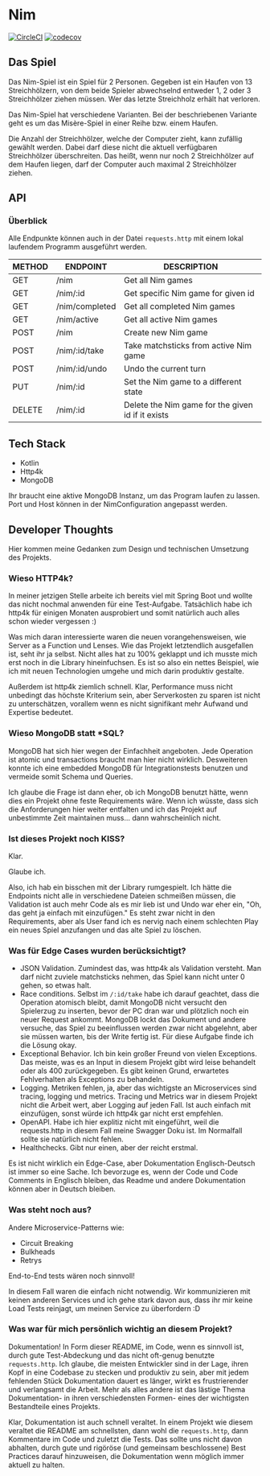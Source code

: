# Nim

[![CircleCI](https://circleci.com/gh/SoulBeaver/nim/tree/master.svg?style=svg&circle-token=535d37aa3d458adc065fef0e927b61a3063150b5)](https://circleci.com/gh/SoulBeaver/nim/tree/master) [![codecov](https://codecov.io/gh/SoulBeaver/nim/branch/master/graph/badge.svg?token=tQkCabXP3F)](https://codecov.io/gh/SoulBeaver/nim)

## Das Spiel

Das Nim-Spiel ist ein Spiel für 2 Personen. Gegeben ist ein Haufen von 13 Streichhölzern, von dem beide Spieler abwechselnd entweder 1, 2 oder 3 Streichhölzer ziehen müssen. 
Wer das letzte Streichholz erhält hat verloren.

Das Nim-Spiel hat verschiedene Varianten. Bei der beschriebenen Variante geht es um das Misère-Spiel in einer Reihe bzw. einem Haufen.

Die Anzahl der Streichhölzer, welche der Computer zieht, kann zufällig gewählt werden. Dabei darf diese nicht die aktuell
verfügbaren Streichhölzer überschreiten. Das heißt, wenn nur noch 2 Streichhölzer auf dem Haufen liegen, darf der Computer auch maximal 2 Streichhölzer ziehen.

## API

### Überblick

Alle Endpunkte können auch in der Datei `requests.http` mit einem lokal laufendem Programm ausgeführt werden.

|METHOD|ENDPOINT|DESCRIPTION|
|---|---|---|
|GET|/nim|Get all Nim games
|GET|/nim/:id|Get specific Nim game for given id
|GET|/nim/completed|Get all completed Nim games
|GET|/nim/active|Get all active Nim games
|POST|/nim|Create new Nim game
|POST|/nim/:id/take|Take matchsticks from active Nim game
|POST|/nim/:id/undo|Undo the current turn
|PUT|/nim/:id|Set the Nim game to a different state
|DELETE|/nim/:id|Delete the Nim game for the given id if it exists

## Tech Stack

- Kotlin
- Http4k
- MongoDB

Ihr braucht eine aktive MongoDB Instanz, um das Program laufen zu lassen. Port und Host können in der
NimConfiguration angepasst werden. 

## Developer Thoughts

Hier kommen meine Gedanken zum Design und technischen Umsetzung des Projekts.

### Wieso HTTP4k?

In meiner jetzigen Stelle arbeite ich bereits viel mit Spring Boot und wollte das nicht nochmal anwenden für
eine Test-Aufgabe. Tatsächlich habe ich http4k für einigen Monaten ausprobiert und somit natürlich auch alles schon wieder vergessen :)

Was mich daran interessierte waren die neuen vorangehensweisen, wie Server as a Function und Lenses. Wie das Projekt letztendlich ausgefallen ist, seht ihr ja selbst.
Nicht alles hat zu 100% geklappt und ich musste mich erst noch in die Library hineinfuchsen. Es ist so also ein nettes Beispiel, wie ich mit neuen Technologien
umgehe und mich darin produktiv gestalte.

Außerdem ist http4k ziemlich schnell. Klar, Performance muss nicht unbedingt das höchste Kriterium sein, aber
Serverkosten zu sparen ist nicht zu unterschätzen, vorallem wenn es nicht signifikant mehr Aufwand und Expertise bedeutet. 

### Wieso MongoDB statt *SQL?

MongoDB hat sich hier wegen der Einfachheit angeboten. Jede Operation ist atomic und transactions braucht man hier nicht wirklich. Desweiteren konnte
ich eine embedded MongoDB für Integrationstests benutzen und vermeide somit Schema und Queries.

Ich glaube die Frage ist dann eher, ob ich MongoDB benutzt hätte, wenn dies ein Projekt ohne feste Requirements wäre. Wenn ich wüsste, dass sich die Anforderungen
hier weiter entfalten und ich das Projekt auf unbestimmte Zeit maintainen muss... dann wahrscheinlich nicht.

### Ist dieses Projekt noch KISS?

Klar. 

Glaube ich.

Also, ich hab ein bisschen mit der Library rumgespielt. Ich hätte die Endpoints nicht alle in verschiedene
Dateien schmeißen müssen, die Validation ist auch mehr Code als es mir lieb ist und Undo war eher ein, "Oh, das geht ja
einfach mit einzufügen." Es steht zwar nicht in den Requirements, aber als User fand ich es nervig nach einem schlechten Play
ein neues Spiel anzufangen und das alte Spiel zu löschen. 

### Was für Edge Cases wurden berücksichtigt?

- JSON Validation. Zumindest das, was http4k als Validation versteht. Man
darf nicht zuviele matchsticks nehmen, das Spiel kann nicht unter 0 gehen, so etwas halt.
- Race conditions. Selbst im `/:id/take` habe ich darauf geachtet, dass die Operation atomisch bleibt, 
damit MongoDB nicht versucht den Spielerzug zu inserten, bevor der PC dran war und plötzlich noch ein neuer Request ankommt.
MongoDB lockt das Dokument und andere versuche, das Spiel zu beeinflussen werden zwar nicht abgelehnt, aber sie müssen warten,
bis der Write fertig ist. Für diese Aufgabe finde ich die Lösung okay.
- Exceptional Behavior. Ich bin kein großer Freund von vielen Exceptions. Das meiste, was es an Input in diesem Projekt gibt
wird leise behandelt oder als 400 zurückgegeben. Es gibt keinen Grund, erwartetes Fehlverhalten als Exceptions zu behandeln.
- Logging. Metriken fehlen, ja, aber das wichtigste an Microservices sind tracing, logging und metrics. Tracing und Metrics war in diesem Projekt nicht die Arbeit
wert, aber Logging auf jeden Fall. Ist auch einfach mit einzufügen, sonst würde ich http4k gar nicht erst empfehlen.
- OpenAPI. Habe ich hier explitiz nicht mit eingeführt, weil die requests.http in diesem Fall meine Swagger Doku ist. Im Normalfall
sollte sie natürlich nicht fehlen.
- Healthchecks. Gibt nur einen, aber der reicht erstmal. 

Es ist nicht wirklich ein Edge-Case, aber Dokumentation Englisch-Deutsch ist immer so eine Sache. Ich bevorzuge es, wenn
der Code und Code Comments in Englisch bleiben, das Readme und andere Dokumentation können aber in Deutsch bleiben.

### Was steht noch aus?

Andere Microservice-Patterns wie:

- Circuit Breaking
- Bulkheads
- Retrys

End-to-End tests wären noch sinnvoll!

In diesem Fall waren die einfach nicht notwendig. Wir kommunizieren mit keinen anderen Services
und ich gehe stark davon aus, dass ihr mir keine Load Tests reinjagt, um meinen Service zu überfordern :D

### Was war für mich persönlich wichtig an diesem Projekt?

Dokumentation! In Form dieser README, im Code, wenn es sinnvoll ist, durch gute Test-Abdeckung und das nicht oft-genug benutzte `requests.http`.
Ich glaube, die meisten Entwickler sind in der Lage, ihren Kopf in eine Codebase zu stecken und produktiv zu sein, aber 
mit jedem fehlenden Stück Dokumentation dauert es länger, wirkt es frustrierender und verlangsamt die Arbeit. Mehr als alles
andere ist das lästige Thema Dokumentation- in ihren verschiedensten Formen- eines der wichtigsten Bestandteile eines Projekts.

Klar, Dokumentation ist auch schnell veraltet. In einem Projekt wie diesem veraltet die README am schnellsten, dann wohl die `requests.http`,
dann Kommentare im Code und zuletzt die Tests. Das sollte uns nicht davon abhalten, durch gute und rigöröse (und gemeinsam beschlossene) Best Practices
darauf hinzuweisen, die Dokumentation wenn möglich immer aktuell zu halten.